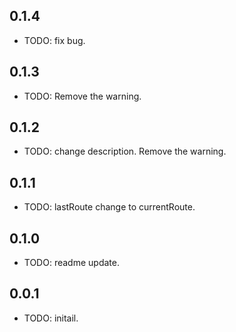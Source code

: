 ## 0.1.4

* TODO: fix bug.

## 0.1.3

* TODO: Remove the warning.

## 0.1.2

* TODO: change description.
  Remove the warning.

## 0.1.1

* TODO: lastRoute change to currentRoute.

## 0.1.0

* TODO: readme update.

## 0.0.1

* TODO: initail.
